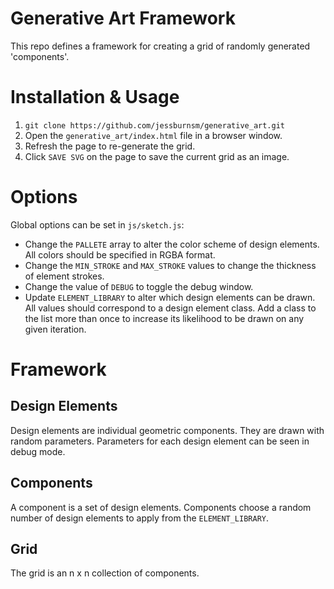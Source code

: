 # Generative Art Framework

This repo defines a framework for creating a grid of randomly generated
'components'.

# Installation & Usage

1. `git clone https://github.com/jessburnsm/generative_art.git`
2. Open the `generative_art/index.html` file in a browser window.
3. Refresh the page to re-generate the grid.
4. Click `SAVE SVG` on the page to save the current grid as an image.

# Options

Global options can be set in `js/sketch.js`:

* Change the `PALLETE` array to alter the color scheme of design elements. All colors should be specified in RGBA format.
* Change the `MIN_STROKE` and `MAX_STROKE` values to change the thickness of element strokes.
* Change the value of `DEBUG` to toggle the debug window.
* Update `ELEMENT_LIBRARY` to alter which design elements can be drawn. All values should correspond to a design element class. Add a class to the list more than once to increase its likelihood to be drawn on any given iteration.

# Framework

## Design Elements

Design elements are individual geometric components. They are drawn with random
parameters. Parameters for each design element can be seen in debug mode.

## Components

A component is a set of design elements. Components choose a random number of
design elements to apply from the `ELEMENT_LIBRARY`.

## Grid

The grid is an n x n collection of components.
